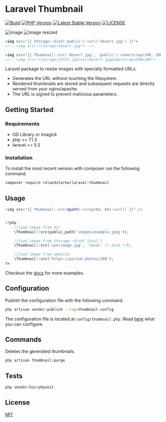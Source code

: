 
# Laravel Thumbnail

[![Build](https://github.com/rolandstarke/laravel-thumbnail/actions/workflows/php.yml/badge.svg)](https://github.com/rolandstarke/laravel-thumbnail/actions/workflows/php.yml)
[![PHP Version](https://img.shields.io/packagist/php-v/rolandstarke/laravel-thumbnail.svg)](https://github.com/rolandstarke/laravel-thumbnail/blob/master/composer.json)
[![Latest Stable Version](https://poser.pugx.org/rolandstarke/laravel-thumbnail/v/stable)](https://packagist.org/packages/rolandstarke/laravel-thumbnail)
[![LICENSE](https://img.shields.io/packagist/l/rolandstarke/laravel-thumbnail.svg)](https://github.com/rolandstarke/laravel-thumbnail/blob/master/LICENSE)

![image](docs/assets/img/desert.jpg) ![image resized](docs/assets/img/desert_resized.jpg)

```html
<img src="{{ Storage::disk('public')->url('desert.jpg') }}">
<!-- <img src="/storage/desert.jpg"> -->

<img src="{{ Thumbnail::src('desert.jpg', 'public')->smartcrop(200, 200)->url() }}">
<!-- <img src="/storage/jhf47.jpg?src=desert.jpg&smartcrop=200x200"> -->
```

Laravel package to resize images with specially formatted URLs.

- Generates the URL without touching the filesystem.
- Rendered thumbnails are stored and subsequent requests are directly served from your nginx/apache.
- The URL is signed to prevent malicious parameters.

## Getting Started

### Requirements

- GD Library or Imagick
- php >= 7.1.3
- laravel >= 5.5

### Installation

To install the most recent version with composer run the following command.

```bash
composer require rolandstarke/laravel-thumbnail
```

## Usage

```php
<img src="{{ Thumbnail::src($path)->crop(64, 64)->url() }}" />


<?php
    //load image from dir
    \Thumbnail::src(public_path('images/example.jpeg'));

    //load image from Storage::disk('local')
    \Thumbnail::src('userimage.jpg', 'local' /* disk */);

    //load image from website
    \Thumbnail::src('https://picsum.photos/200');
?>
```

Checkout the [docs](https://rolandstarke.github.io/laravel-thumbnail/) for more examples.

## Configuration

Publish the configuration file with the following command.

```bash
php artisan vendor:publish --tag=thumbnail-config
```

The configuration file is located at `config/thumbnail.php`. Read [here](https://rolandstarke.github.io/laravel-thumbnail/configuration.html) what you can configure.

## Commands

Deletes the generated thumbnails.

```bash
php artisan thumbnail:purge
```

## Tests

```php
php vendor/bin/phpunit
```

## License

[MIT](LICENSE)
